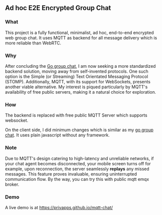 ## Ad hoc E2E Encrypted Group Chat

### What
This project is a fully functional, minimalist, ad hoc, end-to-end encrypted web group chat. It uses MQTT as backend for all message delivery which is more reliable than WebRTC.

### Why
After concluding the [Go group chat](https://github.com/privapps/gchat/), I am now seeking a more standardized backend solution, moving away from self-invented protocols. One such option is the Simple (or Streaming) Text Orientated Messaging Protocol (STOMP). Additionally, MQTT, with its support for WebSockets, presents another viable alternative. My interest is piqued particularly by MQTT's availability of free public servers, making it a natural choice for exploration.

### How
The backend is replaced with free public MQTT Server which supports websocket.

On the client side, I did minimum changes which is similar as my [go group chat](https://github.com/privapps/gchat/). It uses plain javascript without any framework.

### Note
Due to MQTT's design catering to high-latency and unreliable networks, if your chat agent becomes disconnected, your mobile screen turns off for example, upon reconnection, the server seamlessly **replays** any missed messages. This feature proves invaluable, ensuring uninterrupted communication flow. By the way, you can try this with public mqtt emqx broker.

### Demo
A live demo is at https://privapps.github.io/mqtt-chat/

